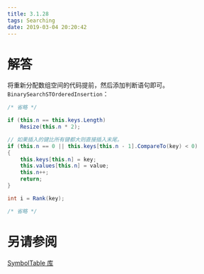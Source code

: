 ```yaml
---
title: 3.1.28
tags: Searching
date: 2019-03-04 20:20:42
---
```


# 解答

将重新分配数组空间的代码提前，然后添加判断语句即可。
`BinarySearchSTOrderedInsertion`：

```csharp
/* 省略 */

if (this.n == this.keys.Length)
    Resize(this.n * 2);

// 如果插入的键比所有键都大则直接插入末尾。
if (this.n == 0 || this.keys[this.n - 1].CompareTo(key) < 0)
{
    this.keys[this.n] = key;
    this.values[this.n] = value;
    this.n++;
    return;
}

int i = Rank(key);

/* 省略 */
```

# 另请参阅

[SymbolTable 库](https://alg4.ikesnowy.com/docs/api/SymbolTable.html)
